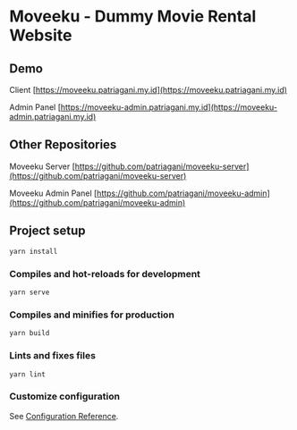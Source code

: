# Moveeku - Dummy Movie Rental Website

## Demo

Client
[https://moveeku.patriagani.my.id](https://moveeku.patriagani.my.id)

Admin Panel
[https://moveeku-admin.patriagani.my.id](https://moveeku-admin.patriagani.my.id)

## Other Repositories

Moveeku Server
[https://github.com/patriagani/moveeku-server](https://github.com/patriagani/moveeku-server)

Moveeku Admin Panel
[https://github.com/patriagani/moveeku-admin](https://github.com/patriagani/moveeku-admin)

## Project setup
```
yarn install
```

### Compiles and hot-reloads for development
```
yarn serve
```

### Compiles and minifies for production
```
yarn build
```

### Lints and fixes files
```
yarn lint
```

### Customize configuration
See [Configuration Reference](https://cli.vuejs.org/config/).
